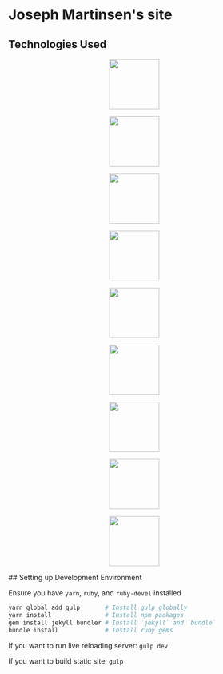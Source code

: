 # Joseph Martinsen's site

## Technologies Used
<p align="center">
  <a href="https://babeljs.io/">
    <img height="100" src="https://raw.githubusercontent.com/babel/logo/master/babel.png">
  </a>
</p>
<p align="center">
  <a href="http://gulpjs.com">
    <img height="100" src="https://raw.githubusercontent.com/gulpjs/artwork/master/gulp-2x.png">
  </a>
</p>
<p align="center">
  <a href="http://sass-lang.com">
    <img height="100" src="http://sass-lang.com/assets/img/logos/logo-b6e1ef6e.svg">
  </a>
</p>
<p align="center">
  <a href="http://lesscss.org">
    <img height="100" src="http://lesscss.org/public/img/logo.png">
  </a>
</p>
<p align="center">
  <a href="https://yarnpkg.com">
    <img height="100" src="https://heroku-blog-files.s3.amazonaws.com/posts/1488416188-yarn-logo.png">
  </a>
</p>
<p align="center">
  <a href="https://jekyllrb.com/">
    <img height="100" src="https://jekyllrb.com/img/logo-2x.png">
  </a>
</p>
<p align="center">
  <a href="http://bundler.io/">
    <img height="100" src="http://bundler.io/images/header_transparent_bg.png">
  </a>
</p>
<p align="center">
  <a href="https://developer.mozilla.org/en-US/docs/Web/Guide/HTML/HTML5">
    <img height="100" src="https://www.w3.org/html/logo/downloads/HTML5_Badge_512.png">
  </a>
</p>
<p align="center">
  <a href="http://www.css3.info/">
    <img height="100" src="http://code.naustud.io/code-guide/img/css-logo.svg">
  </a>
</p>
## Setting up Development Environment

Ensure you have `yarn`, `ruby`, and `ruby-devel` installed

```bash
yarn global add gulp       # Install gulp globally
yarn install               # Install npm packages
gem install jekyll bundler # Install `jekyll` and `bundle`
bundle install             # Install ruby gems
```
If you want to run live reloading server: `gulp dev`

If you want to build static site: `gulp`
